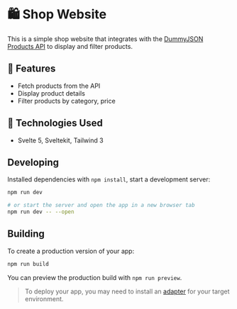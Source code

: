 # 🛍️ Shop Website

This is a simple shop website that integrates with the [DummyJSON Products API](https://dummyjson.com/products) to display and filter products.

## 🚀 Features

- Fetch products from the API
- Display product details
- Filter products by category, price

## 🔧 Technologies Used

- Svelte 5, Sveltekit, Tailwind 3

## Developing

Installed dependencies with `npm install`, start a development server:

```bash
npm run dev

# or start the server and open the app in a new browser tab
npm run dev -- --open
```

## Building

To create a production version of your app:

```bash
npm run build
```

You can preview the production build with `npm run preview`.

> To deploy your app, you may need to install an [adapter](https://svelte.dev/docs/kit/adapters) for your target environment.
